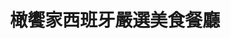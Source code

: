 ---
title: "橄饗家西班牙嚴選美食餐廳"
description: "橄饗家西班牙嚴選美食餐廳"
layout: shop
keywords:
  - 美食競賽
  - 台灣美食
  - 美食精選
datePublished: "2025-06-30"
dateModified: "2025-07-05"
city: "台南市"
district: "安平區"
address: "台南市安平區安北路590號590, Anbei Rd., Anping DistNo"
phone: "063911687"
geo: "22.998352566357422, 120.1489561239214"
google_map: "https://maps.app.goo.gl/jUG8e7pdfUuqXBqC6"
footinder: "https://footinder.com.tw/%e5%8f%b0%e5%8d%97%e5%b8%82%e5%ae%89%e5%b9%b3%e5%8d%80/395/"
official: "https://www.naforst.com/"
award:
  - name: "500盤"
    year: "2024"
    entries:
      - dishes:
          - "台南女婿的酒香甜蜜豬舌磚"

---